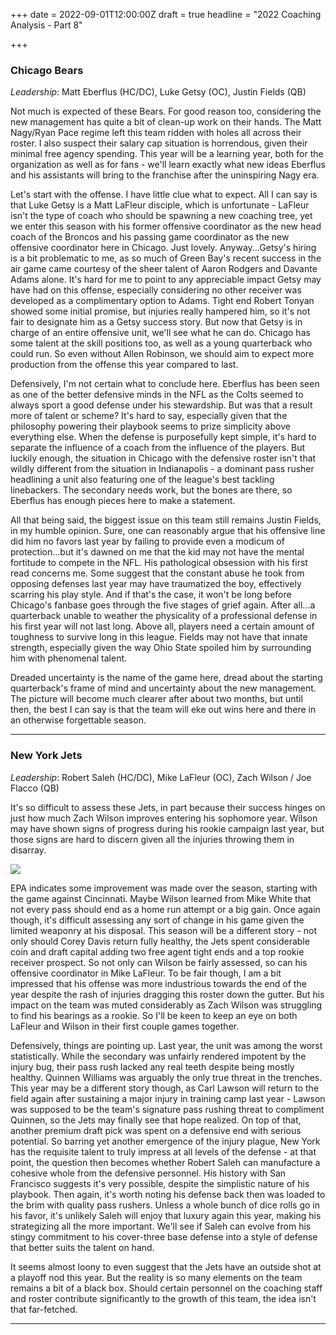 +++
date = 2022-09-01T12:00:00Z
draft = true
headline = "2022 Coaching Analysis - Part 8"

+++
### Chicago Bears

_Leadership_: Matt Eberflus (HC/DC), Luke Getsy (OC), Justin Fields (QB)

Not much is expected of these Bears. For good reason too, considering the new management has quite a bit of clean-up work on their hands. The Matt Nagy/Ryan Pace regime left this team ridden with holes all across their roster. I also suspect their salary cap situation is horrendous, given their minimal free agency spending. This year will be a learning year, both for the organization as well as for fans - we'll learn exactly what new ideas Eberflus and his assistants will bring to the franchise after the uninspiring Nagy era.

Let's start with the offense. I have little clue what to expect. All I can say is that Luke Getsy is a Matt LaFleur disciple, which is unfortunate - LaFleur isn't the type of coach who should be spawning a new coaching tree, yet we enter this season with his former offensive coordinator as the new head coach of the Broncos and his passing game coordinator as the new offensive coordinator here in Chicago. Just lovely. Anyway...Getsy's hiring is a bit problematic to me, as so much of Green Bay's recent success in the air game came courtesy of the sheer talent of Aaron Rodgers and Davante Adams alone. It's hard for me to point to any appreciable impact Getsy may have had on this offense, especially considering no other receiver was developed as a complimentary option to Adams. Tight end Robert Tonyan showed some initial promise, but injuries really hampered him, so it's not fair to designate him as a Getsy success story. But now that Getsy is in charge of an entire offensive unit, we'll see what he can do. Chicago has some talent at the skill positions too, as well as a young quarterback who could run. So even without Allen Robinson, we should aim to expect more production from the offense this year compared to last.

Defensively, I'm not certain what to conclude here. Eberflus has been seen as one of the better defensive minds in the NFL as the Colts seemed to always sport a good defense under his stewardship. But was that a result more of talent or scheme? It's hard to say, especially given that the philosophy powering their playbook seems to prize simplicity above everything else. When the defense is purposefully kept simple, it's hard to separate the influence of a coach from the influence of the players. But luckily enough, the situation in Chicago with the defensive roster isn't that wildly different from the situation in Indianapolis - a dominant pass rusher headlining a unit also featuring one of the league's best tackling linebackers. The secondary needs work, but the bones are there, so Eberflus has enough pieces here to make a statement.

All that being said, the biggest issue on this team still remains Justin Fields, in my humble opinion. Sure, one can reasonably argue that his offensive line did him no favors last year by failing to provide even a modicum of protection...but it's dawned on me that the kid may not have the mental fortitude to compete in the NFL. His pathological obsession with his first read concerns me. Some suggest that the constant abuse he took from opposing defenses last year may have traumatized the boy, effectively scarring his play style. And if that's the case, it won't be long before Chicago's fanbase goes through the five stages of grief again. After all...a quarterback unable to weather the physicality of a professional defense in his first year will not last long. Above all, players need a certain amount of toughness to survive long in this league. Fields may not have that innate strength, especially given the way Ohio State spoiled him by surrounding him with phenomenal talent.

Dreaded uncertainty is the name of the game here, dread about the starting quarterback's frame of mind and uncertainty about the new management.  The picture will become much clearer after about two months, but until then, the best I can say is that the team will eke out wins here and there in an otherwise forgettable season.

***

### New York Jets

_Leadership_: Robert Saleh (HC/DC), Mike LaFleur (OC), Zach Wilson / Joe Flacco (QB)

It's so difficult to assess these Jets, in part because their success hinges on just how much Zach Wilson improves entering his sophomore year. Wilson may have shown signs of progress during his rookie campaign last year, but those signs are hard to discern given all the injuries throwing them in disarray.

![](/uploads/newyorkjetsoffense.png)

EPA indicates some improvement was made over the season, starting with the game against Cincinnati. Maybe Wilson learned from Mike White that not every pass should end as a home run attempt or a big gain. Once again though, it's difficult assessing any sort of change in his game given the limited weaponry at his disposal. This season will be a different story - not only should Corey Davis return fully healthy, the Jets spent considerable coin and draft capital adding two free agent tight ends and a top rookie receiver prospect. So not only can Wilson be fairly assessed, so can his offensive coordinator in Mike LaFleur. To be fair though, I am a bit impressed that his offense was more industrious towards the end of the year despite the rash of injuries dragging this roster down the gutter. But his impact on the team was muted considerably as Zach Wilson was struggling to find his bearings as a rookie. So I'll be keen to keep an eye on both LaFleur and Wilson in their first couple games together.

Defensively, things are pointing up. Last year, the unit was among the worst statistically. While the secondary was unfairly rendered impotent by the injury bug, their pass rush lacked any real teeth despite being mostly healthy. Quinnen Williams was arguably the only true threat in the trenches. This year may be a different story though, as Carl Lawson will return to the field again after sustaining a major injury in training camp last year - Lawson was supposed to be the team's signature pass rushing threat to compliment Quinnen, so the Jets may finally see that hope realized. On top of that, another premium draft pick was spent on a defensive end with serious potential. So barring yet another emergence of the injury plague, New York has the requisite talent to truly impress at all levels of the defense - at that point, the question then becomes whether Robert Saleh can manufacture a cohesive whole from the defensive personnel. His history with San Francisco suggests it's very possible, despite the simplistic nature of his playbook. Then again, it's worth noting his defense back then was loaded to the brim with quality pass rushers. Unless a whole bunch of dice rolls go in his favor, it's unlikely Saleh will enjoy that luxury again this year, making his strategizing all the more important. We'll see if Saleh can evolve from his stingy commitment to his cover-three base defense into a style of defense that better suits the talent on hand.

It seems almost loony to even suggest that the Jets have an outside shot at a playoff nod this year. But the reality is so many elements on the team remains a bit of a black box. Should certain personnel on the coaching staff and roster contribute significantly to the growth of this team, the idea isn't that far-fetched.

***
